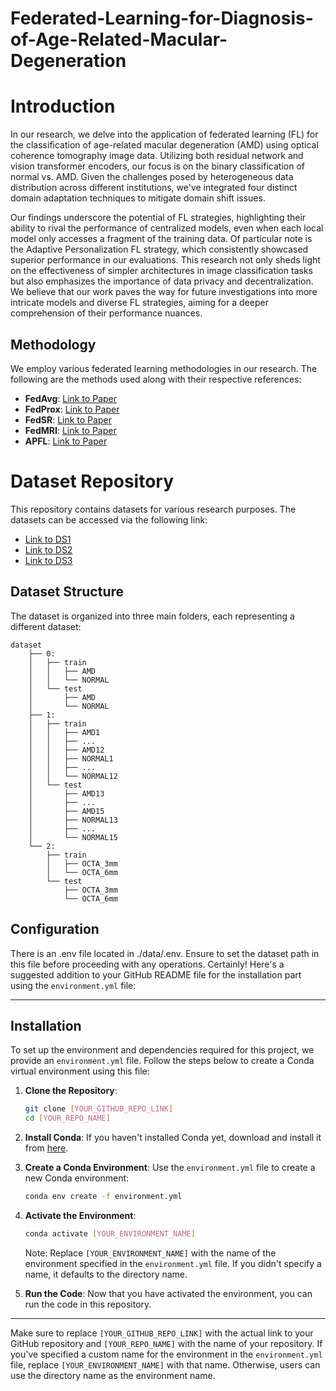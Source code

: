 # Federated-Learning-for-Diagnosis-of-Age-Related-Macular-Degeneration

# Introduction

In our research, we delve into the application of federated learning (FL) for the classification of age-related macular degeneration (AMD) using optical coherence tomography image data. Utilizing both residual network and vision transformer encoders, our focus is on the binary classification of normal vs. AMD. Given the challenges posed by heterogeneous data distribution across different institutions, we've integrated four distinct domain adaptation techniques to mitigate domain shift issues.

Our findings underscore the potential of FL strategies, highlighting their ability to rival the performance of centralized models, even when each local model only accesses a fragment of the training data. Of particular note is the Adaptive Personalization FL strategy, which consistently showcased superior performance in our evaluations. This research not only sheds light on the effectiveness of simpler architectures in image classification tasks but also emphasizes the importance of data privacy and decentralization. We believe that our work paves the way for future investigations into more intricate models and diverse FL strategies, aiming for a deeper comprehension of their performance nuances.

## Methodology

We employ various federated learning methodologies in our research. The following are the methods used along with their respective references:
- **FedAvg**: [Link to Paper](https://arxiv.org/pdf/1602.05629.pdf?__s=xxxxxxx)
- **FedProx**: [Link to Paper](https://arxiv.org/pdf/1812.06127.pdf)
- **FedSR**: [Link to Paper](https://atuannguyen.com/assets/pdf/NeurIPS_nguyen2022fedsr.pdf)
- **FedMRI**: [Link to Paper](https://arxiv.org/pdf/2112.05752.pdf)
- **APFL**: [Link to Paper](https://arxiv.org/pdf/2003.13461.pdf)


# Dataset Repository

This repository contains datasets for various research purposes. The datasets can be accessed via the following link:

- [Link to DS1](https://www.kaggle.com/datasets/paultimothymooney/kermany2018)
- [Link to DS2](https://people.duke.edu/~sf59/Srinivasan_BOE_2014_dataset.htm)
- [Link to DS3](https://ieee-dataport.org/open-access/octa-500)
## Dataset Structure

The dataset is organized into three main folders, each representing a different dataset:

```
dataset
    ├── 0:
    │   ├── train
    │   │   ├── AMD
    │   │   └── NORMAL
    │   └── test
    │       ├── AMD
    │       └── NORMAL
    ├── 1:
    │   ├── train
    │   │   ├── AMD1
    │   │   ├── ...
    │   │   ├── AMD12
    │   │   ├── NORMAL1
    │   │   ├── ...
    │   │   └── NORMAL12
    │   └── test
    │       ├── AMD13
    │       ├── ...
    │       ├── AMD15
    │       ├── NORMAL13
    │       ├── ...
    │       └── NORMAL15
    └── 2:
        ├── train
        │   ├── OCTA_3mm
        │   └── OCTA_6mm
        └── test
            ├── OCTA_3mm
            └── OCTA_6mm
```

## Configuration
There is an .env file located in ./data/.env. Ensure to set the dataset path in this file before proceeding with any operations.
Certainly! Here's a suggested addition to your GitHub README file for the installation part using the `environment.yml` file:

---

## Installation

To set up the environment and dependencies required for this project, we provide an `environment.yml` file. Follow the steps below to create a Conda virtual environment using this file:

1. **Clone the Repository**:
   ```bash
   git clone [YOUR_GITHUB_REPO_LINK]
   cd [YOUR_REPO_NAME]
   ```

2. **Install Conda**:
   If you haven't installed Conda yet, download and install it from [here](https://docs.conda.io/projects/conda/en/latest/user-guide/install/).

3. **Create a Conda Environment**:
   Use the `environment.yml` file to create a new Conda environment:
   ```bash
   conda env create -f environment.yml
   ```

4. **Activate the Environment**:
   ```bash
   conda activate [YOUR_ENVIRONMENT_NAME]
   ```

   Note: Replace `[YOUR_ENVIRONMENT_NAME]` with the name of the environment specified in the `environment.yml` file. If you didn't specify a name, it defaults to the directory name.

5. **Run the Code**:
   Now that you have activated the environment, you can run the code in this repository.

---

Make sure to replace `[YOUR_GITHUB_REPO_LINK]` with the actual link to your GitHub repository and `[YOUR_REPO_NAME]` with the name of your repository. If you've specified a custom name for the environment in the `environment.yml` file, replace `[YOUR_ENVIRONMENT_NAME]` with that name. Otherwise, users can use the directory name as the environment name.

